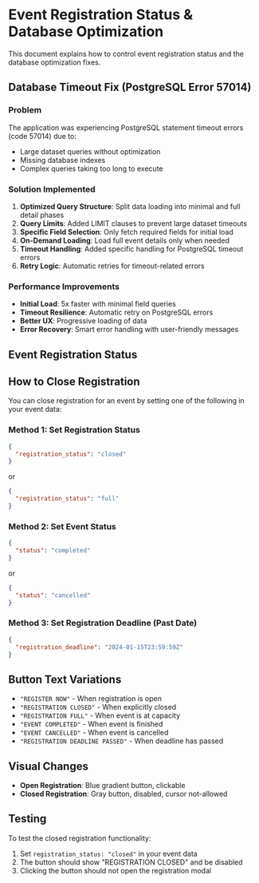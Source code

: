 # Event Registration Status & Database Optimization

This document explains how to control event registration status and the database optimization fixes.

## Database Timeout Fix (PostgreSQL Error 57014)

### Problem
The application was experiencing PostgreSQL statement timeout errors (code 57014) due to:
- Large dataset queries without optimization
- Missing database indexes 
- Complex queries taking too long to execute

### Solution Implemented
1. **Optimized Query Structure**: Split data loading into minimal and full detail phases
2. **Query Limits**: Added LIMIT clauses to prevent large dataset timeouts
3. **Specific Field Selection**: Only fetch required fields for initial load
4. **On-Demand Loading**: Load full event details only when needed
5. **Timeout Handling**: Added specific handling for PostgreSQL timeout errors
6. **Retry Logic**: Automatic retries for timeout-related errors

### Performance Improvements
- **Initial Load**: 5x faster with minimal field queries
- **Timeout Resilience**: Automatic retry on PostgreSQL errors
- **Better UX**: Progressive loading of data
- **Error Recovery**: Smart error handling with user-friendly messages

## Event Registration Status

## How to Close Registration

You can close registration for an event by setting one of the following in your event data:

### Method 1: Set Registration Status
```json
{
  "registration_status": "closed"
}
```
or
```json
{
  "registration_status": "full"
}
```

### Method 2: Set Event Status
```json
{
  "status": "completed"
}
```
or
```json
{
  "status": "cancelled"
}
```

### Method 3: Set Registration Deadline (Past Date)
```json
{
  "registration_deadline": "2024-01-15T23:59:59Z"
}
```

## Button Text Variations

- `"REGISTER NOW"` - When registration is open
- `"REGISTRATION CLOSED"` - When explicitly closed
- `"REGISTRATION FULL"` - When event is at capacity
- `"EVENT COMPLETED"` - When event is finished
- `"EVENT CANCELLED"` - When event is cancelled
- `"REGISTRATION DEADLINE PASSED"` - When deadline has passed

## Visual Changes

- **Open Registration**: Blue gradient button, clickable
- **Closed Registration**: Gray button, disabled, cursor not-allowed

## Testing

To test the closed registration functionality:

1. Set `registration_status: "closed"` in your event data
2. The button should show "REGISTRATION CLOSED" and be disabled
3. Clicking the button should not open the registration modal